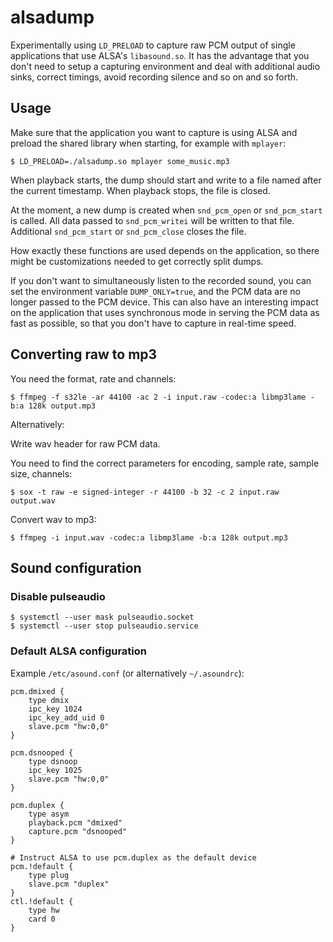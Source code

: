 # alsadump

Experimentally using `LD_PRELOAD` to capture raw PCM output of single applications that use ALSA's `libasound.so`. It has the advantage that you don't need to setup a capturing environment and deal with additional audio sinks, correct timings, avoid recording silence and so on and so forth.

## Usage

Make sure that the application you want to capture is using ALSA and preload the shared library when starting, for example with `mplayer`:

	$ LD_PRELOAD=./alsadump.so mplayer some_music.mp3

When playback starts, the dump should start and write to a file named after the current timestamp. When playback stops, the file is closed.

At the moment, a new dump is created when `snd_pcm_open` or `snd_pcm_start` is called. All data passed to `snd_pcm_writei` will be written to that file. Additional `snd_pcm_start` or `snd_pcm_close` closes the file.

How exactly these functions are used depends on the application, so there might be customizations needed to get correctly split dumps.

If you don't want to simultaneously listen to the recorded sound, you can set the environment variable `DUMP_ONLY=true`, and the PCM data are no longer passed to the PCM device. This can also have an interesting impact on the application that uses synchronous mode in serving the PCM data as fast as possible, so that you don't have to capture in real-time speed.

## Converting raw to mp3

You need the format, rate and channels:

    $ ffmpeg -f s32le -ar 44100 -ac 2 -i input.raw -codec:a libmp3lame -b:a 128k output.mp3

Alternatively:

Write wav header for raw PCM data.

You need to find the correct parameters for encoding, sample rate, sample size, channels:

    $ sox -t raw -e signed-integer -r 44100 -b 32 -c 2 input.raw output.wav

Convert wav to mp3:

    $ ffmpeg -i input.wav -codec:a libmp3lame -b:a 128k output.mp3

## Sound configuration

### Disable pulseaudio

	$ systemctl --user mask pulseaudio.socket
	$ systemctl --user stop pulseaudio.service

### Default ALSA configuration

Example `/etc/asound.conf` (or alternatively `~/.asoundrc`):

```
pcm.dmixed {
    type dmix
    ipc_key 1024
    ipc_key_add_uid 0
    slave.pcm "hw:0,0"
}

pcm.dsnooped {
    type dsnoop
    ipc_key 1025
    slave.pcm "hw:0,0"
}

pcm.duplex {
    type asym
    playback.pcm "dmixed"
    capture.pcm "dsnooped"
}

# Instruct ALSA to use pcm.duplex as the default device
pcm.!default {
    type plug
    slave.pcm "duplex"
}
ctl.!default {
    type hw
    card 0
}
```